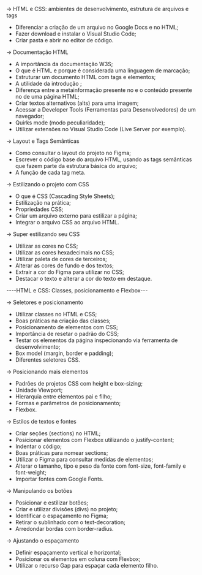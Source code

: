 -> HTML e CSS: ambientes de desenvolvimento, estrutura de arquivos e tags

* Diferenciar a criação de um arquivo no Google Docs e no HTML;
* Fazer download e instalar o Visual Studio Code;
* Criar pasta e abrir no editor de código.

-> Documentação HTML

* A importância da documentação W3S;
* O que é HTML e porque é considerada uma linguagem de marcação;
* Estruturar um documento HTML com tags e elementos;
* A utilidade da introdução <!DOCTYPE html>;
* Diferença entre a metainformação presente no <head> e o conteúdo presente no <body> de uma página HTML;
* Criar textos alternativos (alts) para uma imagem;
* Acessar a Developer Tools (Ferramentas para Desenvolvedores) de um navegador;
* Quirks mode (modo peculiaridade);
* Utilizar extensões no Visual Studio Code (Live Server por exemplo).

-> Layout e Tags Semânticas

* Como consultar o layout do projeto no Figma;
* Escrever o código base do arquivo HTML, usando as tags semânticas que fazem parte da estrutura básica do arquivo;
* A função de cada tag meta.

-> Estilizando o projeto com CSS

* O que é CSS (Cascading Style Sheets);
* Estilização na prática;
* Propriedades CSS;
* Criar um arquivo externo para estilizar a página;
* Integrar o arquivo CSS ao arquivo HTML.

-> Super estilizando seu CSS

* Utilizar as cores no CSS;
* Utilizar as cores hexadecimais no CSS;
* Utilizar paleta de cores de terceiros;
* Alterar as cores de fundo e dos textos;
* Extrair a cor do Figma para utilizar no CSS;
* Destacar o texto e alterar a cor do texto em destaque.

----HTML e CSS: Classes, posicionamento e Flexbox---

-> Seletores e posicionamento
* Utilizar classes no HTML e CSS;
* Boas práticas na criação das classes;
* Posicionamento de elementos com CSS;
* Importância de resetar o padrão do CSS;
* Testar os elementos da página inspecionando via ferramenta de desenvolvimento;
* Box model (margin, border e padding);
* Diferentes seletores CSS.

-> Posicionando mais elementos
* Padrões de projetos CSS com height e box-sizing;
* Unidade Viewport;
* Hierarquia entre elementos pai e filho;
* Formas e parâmetros de posicionamento;
* Flexbox.

-> Estilos de textos e fontes
* Criar seções (sections) no HTML;
* Posicionar elementos com Flexbox utilizando o justify-content;
* Indentar o código;
* Boas práticas para nomear sections;
* Utilizar o Figma para consultar medidas de elementos;
* Alterar o tamanho, tipo e peso da fonte com font-size, font-family e font-weight;
* Importar fontes com Google Fonts.

-> Manipulando os botões
* Posicionar e estilizar botões;
* Criar e utilizar divisões (divs) no projeto;
* Identificar o espaçamento no Figma;
* Retirar o sublinhado com o text-decoration;
* Arredondar bordas com border-radius.

-> Ajustando o espaçamento
* Definir espaçamento vertical e horizontal;
* Posicionar os elementos em coluna com Flexbox;
* Utilizar o recurso Gap para espaçar cada elemento filho.
